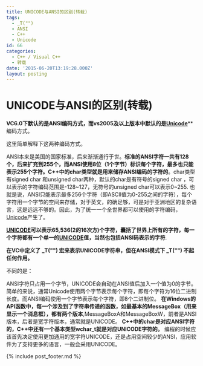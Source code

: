 ```yaml
---
title: UNICODE与ANSI的区别(转载)
tags:
  - _T("")
  - ANSI
  - C++
  - Unicode
id: 66
categories:
  - C++ / Visual C++
  - 转载
date: '2015-06-20T13:19:28.000Z'
layout: posting
---
```


# UNICODE与ANSI的区别(转载)

**VC6.0下默认的是ANSI编码方式，而vs2005及以上版本中默认的是**[**Unicode**](https://zh.wikipedia.org/wiki/Unicode)**编码方式。

这里简单解释下这两种编码方式。

ANSI本来是美国的国家标准，后来渐渐通行于世。**标准的ANSI字符一共有128个，后来扩充到255个，而ANSI使用8位（1个字节）标识每个字符，最多也只能表示255个字符。C++中的char类型就是用来储存ANSI编码的字符的**。char类型有signed char 和unsigned char两种，默认的char是有符号的signed char ，可以表示的字符编码范围是-128~127，无符号的unsigned char可以表示0~255. 也就是说，ANSI只能表示最多256个字符（即ASCII值为0-255之间的字符），每个字符用一个字节的空间来存储，对于英文，的确足够，可是对于亚洲地区的复杂语言，这是远远不够的。因此，为了统一一个全世界都可以使用的字符编码，[Unicode](https://zh.wikipedia.org/wiki/Unicode)产生了。

[**UNICODE**](https://zh.wikipedia.org/wiki/Unicode)**可以表示65,536(2的16次方)个字符，囊括了世界上所有的字符，每一个字符都有一个单一的**[**UNICODE**](https://zh.wikipedia.org/wiki/Unicode)**值，当然也包括ANSI码表示的字符**.

**在VC中定义了** **_T("") 宏来表示UNICODE字符串，但在ANSI模式下 _T("") 不起任何作用。**

不同的是：

ANSI字符只占用一个字节，UNICODE会自动在ANSI值后加入一个值为0的字节。 简单的来说，通常Unicode使用两个字节表示每个字符，即每个字符为16位二进制长度。而ANSI编码使用一个字节表示每个字符，即8个二进制位。 **在Windows的API函数中，每一个涉及到了字符串传递的函数，如最基本的MessageBox（用来显示一个消息框），都有两个版本**,MessageBoxA和MessageBoxW，前者是ANSI版本，后者是宽字符版本，通常就是UNICODE。 **C++中的char是对应ANSI字符的，C++中还有一个基本类型wchar_t就是对应UNICODE字符的。** 编程的时候应该首先决定使用更加通用的宽字符UNICODE，还是占用空间较少的ANSI，应用软件为了支持更多的语言，一般会采用UNICODE。


{% include post_footer.md %}